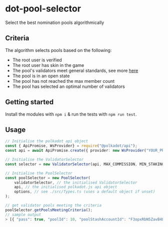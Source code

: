 # dot-pool-selector
Select the best nomination pools algorithmically

## Criteria
The algorithm selects pools based on the following:

- The root user is verified
- The root user has skin in the game 
- The pool's validators meet general standards, see more [here](https://github.com/James-Sangalli/dot-validator-selector#criteria)
- The pool is in an open state 
- The pool has not reached the max member count 
- The pool has selected an optimal number of validators

## Getting started 
Install the modules with `npm i` & run the tests with `npm run test`. 

## Usage 
```ts
// Initialise the polkadot api object 
const { ApiPromise, WsProvider} = require("@polkadot/api");
const api = await ApiPromise.create({ provider: new WsProvider("YOUR_PROVIDER") });

// Initialise the ValidatorSelector
const selector = new ValidatorSelector(api, MAX_COMMISSION, MIN_STAKING, ERA); // set ERA to 0 or undefined if you want to use the current era

// Initialise the PoolSelector
const poolSelector = new PoolSelector(
    validatorSelector, // the initialised ValidatorSelector
    api, // the initialised polkadot.js api object
    options, // see ./src/Types.ts (uses a default object if unset) 
);

// get validator pools meeting the criteria
poolSelector.getPoolsMeetingCriteria();
// sample output
> [{ "pass": true, "poolId": 10, "poolStashAccountId": "F3opxRbN5ZavB4LTn2G7pUpU9FV2tzasBzFYncxp1HdYEdy", "poolRewardAccountId": "F3opxRbN5ZavB4LTn2Xrr2QadvgVT6Tbrvm6jJoGqAMorEE", "depositor": "H1bSKJxoxzxYRCdGQutVqFGeW7xU3AcN6vyEdZBU7Qb1rsZ", "root": "H1bSKJxoxzxYRCdGQutVqFGeW7xU3AcN6vyEdZBU7Qb1rsZ", "nominator": "H1bSKJxoxzxYRCdGQutVqFGeW7xU3AcN6vyEdZBU7Qb1rsZ", "stateToggler": "H1bSKJxoxzxYRCdGQutVqFGeW7xU3AcN6vyEdZBU7Qb1rsZ", "state": "Open", "memberCount": 3 }, ...]
```